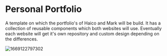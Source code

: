 # Personal Portfolio

A template on which the portfolio's of Haico and Mark will be build. It has a collection of reusable components which both websites will use. Eventually each website will get it's own repository and custom design depending on the differences.

![1669122797302](https://user-images.githubusercontent.com/3909046/205878913-2477b10e-ccf4-4f63-aa67-39ae57d80539.jpeg)
